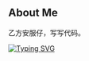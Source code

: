 ## About Me

乙方安服仔，写写代码。
 

[![Typing SVG](https://readme-typing-svg.herokuapp.com?font=Fira+Code&pause=1000&width=435&lines=%E7%A5%9D%E4%BD%A0%E5%A4%A9%E5%A4%A9%E5%BC%80%E5%BF%83+%E4%BA%8B%E4%BA%8B%E9%A1%BA%E5%BF%83)](https://git.io/typing-svg)

